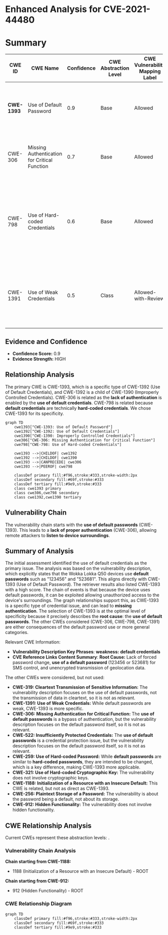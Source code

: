# Enhanced Analysis for CVE-2021-44480

# Summary
| CWE ID  | CWE Name | Confidence | CWE Abstraction Level | CWE Vulnerability Mapping Label | CWE-Vulnerability Mapping Notes |
|-----------------|-----------------------------------------------------|------------|-------------------------|---------------------------------|---------------------------------------------------------------------------------------------------|
| **CWE-1393** | Use of Default Password | 0.9 | Base | Allowed | Primary CWE. The vulnerability description clearly indicates the use of default passwords. |
| CWE-306 | Missing Authentication for Critical Function | 0.7 | Base | Allowed | Secondary candidate. The use of default credentials implies a **lack of proper authentication**. |
| CWE-798 | Use of Hard-coded Credentials | 0.6 | Base | Allowed | Secondary candidate. **Default passwords** can be seen as a form of **hard-coded credentials**, although the default credentials can typically be changed. |
| CWE-1391 | Use of Weak Credentials | 0.5 | Class | Allowed-with-Review | Secondary candidate. This is a more general class that encompasses default passwords, but CWE-1393 is more specific. |

## Evidence and Confidence

*   **Confidence Score:** 0.9
*   **Evidence Strength:** HIGH

## Relationship Analysis
The primary CWE is CWE-1393, which is a specific type of CWE-1392 (Use of Default Credentials), and CWE-1392 is a child of CWE-1390 (Improperly Controlled Credentials). CWE-306 is related as the **lack of authentication** is enabled by the **use of default credentials**. CWE-798 is related because **default credentials** are technically **hard-coded credentials**. We chose CWE-1393 for its specificity.

```mermaid
graph TD
    cwe1393["CWE-1393: Use of Default Password"]
    cwe1392["CWE-1392: Use of Default Credentials"]
    cwe1390["CWE-1390: Improperly Controlled Credentials"]
    cwe306["CWE-306: Missing Authentication for Critical Function"]
    cwe798["CWE-798: Use of Hard-coded Credentials"]

    cwe1393 -->|CHILDOF| cwe1392
    cwe1392 -->|CHILDOF| cwe1390
    cwe1393 -->|CANPRECEDE| cwe306
    cwe1393 -->|PEEROF| cwe798

    classDef primary fill:#f96,stroke:#333,stroke-width:2px
    classDef secondary fill:#69f,stroke:#333
    classDef tertiary fill:#9e9,stroke:#333
    class cwe1393 primary
    class cwe306,cwe798 secondary
    class cwe1392,cwe1390 tertiary
```

## Vulnerability Chain
The vulnerability chain starts with the **use of default passwords** (CWE-1393). This leads to a **lack of proper authentication** (CWE-306), allowing remote attackers to **listen to device surroundings**.

## Summary of Analysis
The initial assessment identified the use of default credentials as the primary issue. The analysis was based on the vulnerability description, which explicitly states that the Wokka Lokka Q50 devices use **default passwords** such as "123456" and "523681". This aligns directly with CWE-1393 (Use of Default Password).
The retriever results also listed CWE-1393 with a high score. The chain of events is that because the device uses default passwords, it can be exploited allowing unauthorized access to the device's surroundings. The graph relationships support this, as CWE-1393 is a specific type of credential issue, and can lead to **missing authentication**.
The selection of CWE-1393 is at the optimal level of specificity because it precisely describes the **root cause**: the **use of default passwords**. The other CWEs considered (CWE-306, CWE-798, CWE-1391) are either consequences of the default password use or more general categories.

Relevant CWE Information:
- **Vulnerability Description Key Phrases**: **weakness:** **default credentials**
- **CVE Reference Links Content Summary**: **Root Cause:** Lack of forced password change, **use of a default password** (123456 or 523681) for SMS control, and unencrypted transmission of geolocation data.

The other CWEs were considered, but not used:

*   **CWE-319: Cleartext Transmission of Sensitive Information:** The vulnerability description focuses on the use of default passwords, not the transmission of data in cleartext, so it is not as relevant.
*   **CWE-1391: Use of Weak Credentials:** While default passwords are weak, CWE-1393 is more specific.
*   **CWE-306: Missing Authentication for Critical Function:** The **use of default passwords** is a bypass of authentication, but the vulnerability description focuses on the default password itself, so it is not as relevant.
*   **CWE-522: Insufficiently Protected Credentials:** The **use of default passwords** is a credential protection issue, but the vulnerability description focuses on the default password itself, so it is not as relevant.
*   **CWE-259: Use of Hard-coded Password:** While **default passwords** are similar to **hard-coded passwords**, they are intended to be changed, which is a key difference, making CWE-1393 more applicable.
*   **CWE-321: Use of Hard-coded Cryptographic Key:** The vulnerability does not involve cryptographic keys.
*   **CWE-1188: Initialization of a Resource with an Insecure Default:** This CWE is related, but not as direct as CWE-1393.
*   **CWE-256: Plaintext Storage of a Password:** The vulnerability is about the password being a default, not about its storage.
*   **CWE-912: Hidden Functionality:** The vulnerability does not involve hidden functionality.


## CWE Relationship Analysis

Current CWEs represent these abstraction levels: .


### Vulnerability Chain Analysis

**Chain starting from CWE-1188:**
- 1188 (Initialization of a Resource with an Insecure Default) - ROOT


**Chain starting from CWE-912:**
- 912 (Hidden Functionality) - ROOT



### CWE Relationship Diagram

```mermaid
graph TD
    classDef primary fill:#f96,stroke:#333,stroke-width:2px
    classDef secondary fill:#69f,stroke:#333
    classDef tertiary fill:#9e9,stroke:#333
```